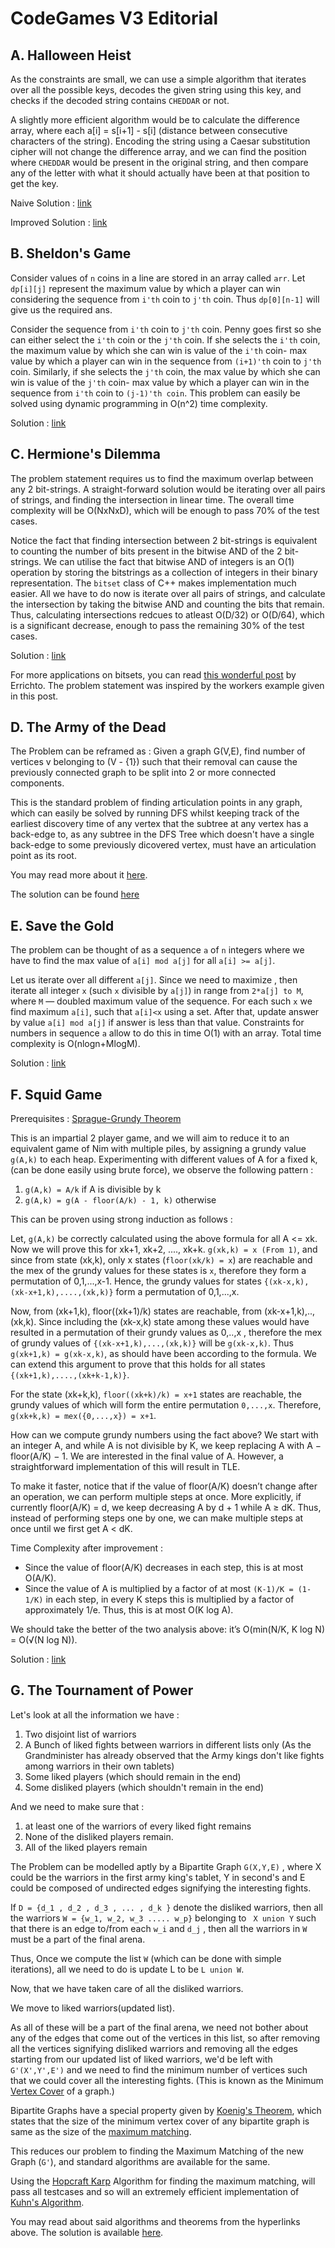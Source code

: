 # CodeGames V3 Editorial

## A. Halloween Heist

As the constraints are small, we can use a simple algorithm that iterates over all the possible keys, decodes the given string using this key, and checks if the decoded string contains `CHEDDAR` or not.

A slightly more efficient algorithm would be to calculate the difference array, where each a[i] = s[i+1] - s[i] (distance between consecutive characters of the string). Encoding the string using a Caesar substitution cipher will not change the difference array, and we can find the position where `CHEDDAR` would be present in the original string, and then compare any of the letter with what it should actually have been at that position to get the key.

Naive Solution : [link](./Halloween%20Heist/SolutionCode.cpp)

Improved Solution : [link](./Halloween%20Heist/ImprovedSolution.cpp)

## B. Sheldon's Game

Consider values of `n` coins in a line are stored in an array called `arr`. Let `dp[i][j]` represent the maximum value by which a player can win considering the sequence from `i'th` coin to `j'th` coin. Thus `dp[0][n-1]` will give us the required ans.

Consider the sequence from `i'th` coin to `j'th` coin. Penny goes first so she can either select the `i'th` coin or the `j'th` coin. If she selects the `i'th` coin, the maximum value by which she can win is value of the `i'th` coin- max value by which a player can win in the sequence from `(i+1)'th` coin to `j'th` coin. Similarly, if she selects the `j'th` coin, the max value by which she can win is value of the `j'th` coin- max value by which a player can win in the sequence from `i'th` coin to `(j-1)'th coin`. This problem can easily be solved using dynamic programming in O(n^2) time complexity. 

Solution : [link](./Sheldon's%20Game/solution.cpp)

## C. Hermione's Dilemma 

The problem statement requires us to find the maximum overlap between any 2 bit-strings. A straight-forward solution would be iterating over all pairs of strings, and finding the intersection in linear time. The overall time complexity will be O(NxNxD), which will be enough to pass 70% of the test cases.

Notice the fact that finding intersection between 2 bit-strings is equivalent to counting the number of bits present in the bitwise AND of the 2 bit-strings. We can utilise the fact that bitwise AND of integers is an O(1) operation by storing the bitstrings as a collection of integers in their binary representation. The `bitset` class of C++ makes implementation much easier. All we have to do now is iterate over all pairs of strings, and calculate the intersection by taking the bitwise AND and counting the bits that remain. Thus, calculating intersections redcues to atleast O(D/32) or O(D/64), which is a significant decrease, enough to pass the remaining 30% of the test cases.

Solution : [link](./Hermione's%20Dilemma/trial.cpp)

For more applications on bitsets, you can read [this wonderful post](https://codeforces.com/blog/entry/73558) by Errichto. The problem statement was inspired by the workers example given in this post.

## D. The Army of the Dead

The Problem can be reframed as : Given a graph G(V,E), find number of vertices v belonging to (V - {1}) such that their removal can cause the previously connected graph to be split into 2 or more connected components.

This is the standard problem of finding articulation points in any graph, which can easily be solved by running DFS whilst keeping track of the earliest discovery time of any vertex that the subtree at any vertex has a back-edge to, as any subtree in the DFS Tree which doesn't have a single back-edge to some previously dicovered vertex, must have an articulation point as its root.

You may read more about it [here](https://cp-algorithms.com/graph/cutpoints.html).

The solution can be found [here](./The%20Army%20of%20the%20Dead/sol.cpp)


## E. Save the Gold

The problem can be thought of as a sequence `a` of `n` integers where we have to find the max value of `a[i] mod a[j]` for all `a[i] >= a[j]`. 

Let us iterate over all different `a[j]`. Since we need to maximize , then iterate all integer `x` (such `x` divisible by `a[j]`) in range from `2*a[j] to M`, where `M` — doubled maximum value of the sequence. For each such `x` we find maximum `a[i]`, such that `a[i]<x` using a set. After that, update answer by value `a[i] mod a[j]` if answer is less than that value. Constraints for numbers in sequence `a` allow to do this in time O(1) with an array. Total time complexity is O(nlogn+MlogM). 

Solution : [link](./Save%20the%20Gold/soln.cpp)

## F. Squid Game

Prerequisites : [Sprague-Grundy Theorem](https://cp-algorithms.com/game_theory/sprague-grundy-nim.html)

This is an impartial 2 player game, and we will aim to reduce it to an equivalent game of Nim with multiple piles, by assigning a grundy value `g(A,k)` to each heap. Experimenting with different values of A for a fixed k, (can be done easily using brute force), we observe the following pattern : 

1. `g(A,k) = A/k`  if A is divisible by k
2. `g(A,k) = g(A - floor(A/k) - 1, k)`  otherwise
   
This can be proven using strong induction as follows :

Let, `g(A,k)` be correctly calculated using the above formula for all A <= xk. Now we will prove this for xk+1, xk+2, ...., xk+k. `g(xk,k) = x (From 1)`, and since from state (xk,k), only x states (`floor(xk/k) = x`) are reachable and the mex of the grundy values for these states is `x`, therefore they form a permutation of 0,1,...,x-1. Hence, the grundy values for states `{(xk-x,k),(xk-x+1,k),....,(xk,k)}` form a permutation of 0,1,...,x.

Now, from (xk+1,k), floor((xk+1)/k) states are reachable, from (xk-x+1,k),..,(xk,k). Since including the (xk-x,k) state among these values would have resulted in a permutation of their grundy values as 0,..,x , therefore the mex of grundy values of `{(xk-x+1,k),...,(xk,k)}` will be `g(xk-x,k)`. Thus `g(xk+1,k) = g(xk-x,k)`, as should have been according to the formula. We can extend this argument to prove that this holds for all states `{(xk+1,k),....,(xk+k-1,k)}`.

For the state (xk+k,k), `floor((xk+k)/k) = x+1` states are reachable, the grundy values of which will form the entire permutation `0,...,x`. Therefore, `g(xk+k,k) = mex({0,...,x}) = x+1`.

How can we compute grundy numbers using the fact above? We start with an integer A, and while A is not divisible by K, we keep replacing A with A − floor(A/K) − 1. We are interested in the final value
of A. However, a straightforward implementation of this will result in TLE.

To make it faster, notice that if the value of floor(A/K) doesn’t change after an operation, we can perform multiple steps at once. More explicitly, if currently floor(A/K) = d, we keep decreasing A by d + 1 while A ≥ dK. Thus, instead of performing steps one by one, we can make multiple steps at once until we first get A < dK.

Time Complexity after improvement :
- Since the value of floor(A/K) decreases in each step, this is at most O(A/K).
- Since the value of A is multiplied by a factor of at most `(K-1)/K = (1-1/K)` in each step, in every K steps this is multiplied by a factor of approximately 1/e. Thus, this is at most O(K log A).

We should take the better of the two analysis above: it’s O(min(N/K, K log N) = O(√(N log N)).

Solution : [link](./Squid%20Game/SolutionCode.cpp)

## G. The Tournament of Power

Let's look at all the information we have :

1) Two disjoint list of warriors
2) A Bunch of liked fights between warriors in different lists only (As the Grandminister has already observed that the Army kings don't like fights among warriors in their own tablets)
3) Some liked players (which should remain in the end)
4) Some disliked players (which shouldn't remain in the end)

And we need to make sure that :

1) at least one of the warriors of every liked fight remains
2) None of the disliked players remain.
3) All of the liked players remain

The Problem can be modelled aptly by a Bipartite Graph ```G(X,Y,E)``` , where X could be the warriors in the first army king's tablet, Y in second's and E could be composed of undirected edges signifying the interesting fights.

If ```D = {d_1 , d_2 , d_3 , ... , d_k }``` denote the disliked warriors, then all the warriors ```W = {w_1, w_2, w_3 ..... w_p}``` belonging to ``` X union Y``` such that there is an edge to/from each ```w_i``` and ```d_j``` , then all the warriors in ```W``` must be a part of the final arena.

Thus, Once we compute the list ```W``` (which can be done with simple iterations), all we need to do is update L to be ```L union W```.

Now, that we have taken care of all the disliked warriors.

We move to liked warriors(updated list).

As all of these will be a part of the final arena, we need not bother about any of the edges that come out of the vertices in this list, so after removing all the vertices signifying disliked warriors and removing all the edges starting from our updated list of liked warriors, we'd be left with ```G'(X',Y',E')``` and we need to find the minimum number of vertices such that we could cover all the interesting fights. (This is known as the Minimum [Vertex Cover](https://mathworld.wolfram.com/VertexCover) of a graph.)

Bipartite Graphs have a special property given by [Koenig's Theorem](https://mathworld.wolfram.com/Koenig-EgevaryTheorem.html), which states that the size of the minimum vertex cover of any bipartite graph is same as the size of the [maximum matching](https://en.wikipedia.org/wiki/Matching_(graph_theory)).

This reduces our problem to finding the Maximum Matching of the new Graph (```G'```), and standard algorithms are available for the same.

Using the [Hopcraft Karp](https://en.wikipedia.org/wiki/Hopcroft%E2%80%93Karp_algorithm) Algorithm for finding the maximum matching, will pass all testcases and so will an extremely efficient implementation of [Kuhn's Algorithm](https://cp-algorithms.com/graph/kuhn_maximum_bipartite_matching.html).

You may read about said algorithms and theorems from the hyperlinks above.
The solution is available [here](./The%20Tournament%20of%20Power/sol.cpp).


